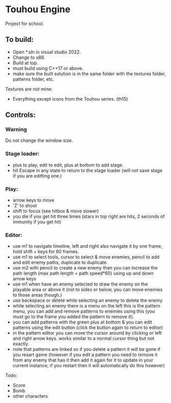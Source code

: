 
# Touhou Engine
Project for school.

## To build:
- Open *.sln in visual studio 2022.
- Change to x86.
- Build at top.
- must build using C++17 or above.
- make sure the built solution is in the same folder with the textures folder, patterns folder, etc.

Textures are not mine:
- Everything except icons from the Touhou series. (th15)

## Controls:
### Warning
Do not change the window size.
### Stage loader:
- plus to play, edit to edit, plus at bottom to add stage.
- hit Escape in any state to return to the stage loader (will not save stage if you are editting one.)

### Play:
- arrow keys to move
- 'Z' to shoot
- shift to focus (see hitbox & move slower)
- you die if you get hit three times (stars in top right are hits, 2 seconds of immunity if you get hit)

### Editor:
- use m1 to navigate timeline, left and right also navigate it by one frame, hold shift + keys for 60 frames.
- use m1 to select tools, cursor to select & move enemies, pencil to add and edit enemy paths, duplicate to duplicate.
- use m2 with pencil to create a new enemy then you can increase the path length (max path length = path speed*60) using up and down arrow keys
- use m1 when have an enemy selected to draw the enemy on the playable area or above it (not to sides or below, you can move enemies to those areas though.)
- use backspace or delete while selecting an enemy to delete the enemy
- while selecting an enemy there is a menu on the left this is the pattern menu, you can add
and remove patterns to enemies using this (you must go to the frame you added the pattern to remove it).
- you can add patterns with the green plus at bottom & you can edit patterns using the edit button (click the button again to return to editor)
- in the pattern editor you can move the cursor around by clicking or left and right arrow keys. works similar to a normal cursor thing but not exactly.
- note that patterns are linked so if you delete a pattern it will be gone if you resart game
(however if you edit a pattern you need to remove it from any enemy that has it then add it again for
it to update in your current instance, if you restart then it will automatically do this however)

Todo:
- Score
- Bomb
- other characters